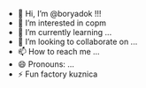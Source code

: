 - 👋 Hi, I’m @boryadok !!!
- 👀 I’m interested in copm
- 🌱 I’m currently learning ...
- 💞️ I’m looking to collaborate on ...
- 📫 How to reach me ...
- 😄 Pronouns: ...
- ⚡ Fun factory kuznica

